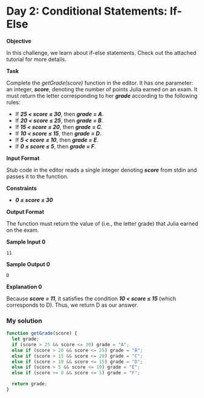 # Day 2: Conditional Statements: If-Else

**Objective**

In this challenge, we learn about if-else statements. Check out the attached tutorial for more details.

**Task**

Complete the _getGrade(score)_ function in the editor. It has one parameter: an integer, **_score_**, denoting the number of points Julia earned on an exam. It must return the letter corresponding to her **_grade_** according to the following rules:

- If **_25 < score ≤ 30_**, then **_grade = A_**.
- If **_20 < score ≤ 25_**, then **_grade = B_**.
- If **_15 < score ≤ 20_**, then **_grade = C_**.
- If **_10 < score ≤ 15_**, then **_grade = D_**.
- If **_5 < score ≤ 10_**, then **_grade = E_**.
- If **_0 ≤ score ≤ 5_**, then **_grade = F_**.

**Input Format**

Stub code in the editor reads a single integer denoting **_score_** from stdin and passes it to the function.

**Constraints**

- **_0 ≤ score ≤ 30_**

**Output Format**

The function must return the value of (i.e., the letter grade) that Julia earned on the exam.

**Sample Input 0**

```
11
```

**Sample Output 0**

```
D
```

**Explanation 0**

Because **_score = 11_**, it satisfies the condition **_10 < score ≤ 15_** (which corresponds to D). Thus, we return D as our answer.

### My solution

```javascript
function getGrade(score) {
  let grade;
  if (score > 25 && score <= 30) grade = "A";
  else if (score > 20 && score <= 25) grade = "B";
  else if (score > 15 && score <= 20) grade = "C";
  else if (score > 10 && score <= 15) grade = "D";
  else if (score > 5 && score <= 10) grade = "E";
  else if (score >= 0 && score <= 5) grade = "F";

  return grade;
}
```
